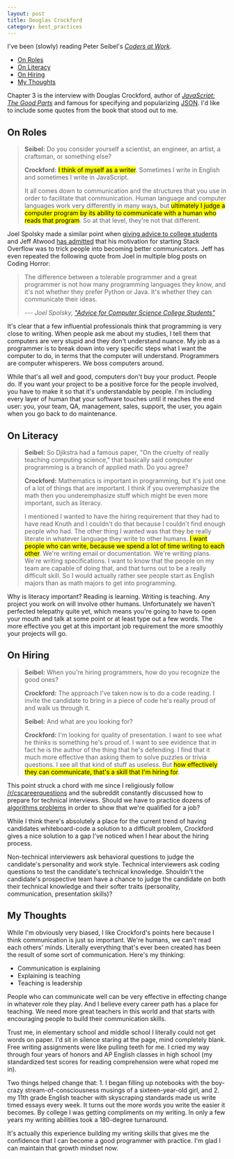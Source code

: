 ```yaml
---
layout: post
title: Douglas Crockford
category: best_practices
---
```


I've been (slowly) reading Peter Seibel's [<i class="fa fa-book"></i> *Coders at Work*](http://www.codersatwork.com/).

<aside>
<ul class="aside-list">
	<li><a href="#roles">On Roles</a></li>
	<li><a href="#literacy">On Literacy</a></li>
	<li><a href="#hiring">On Hiring</a></li>
	<li><a href="#thoughts">My Thoughts</a></li>
</ul></aside>

Chapter 3 is the interview with Douglas Crockford, author of [<i class="fa fa-book"></i> *JavaScript: The Good Parts*](http://www.amazon.com/JavaScript-Good-Parts-ebook/dp/B0026OR2ZY/ref=tmm_kin_title_0?_encoding=UTF8&amp;sr=&amp;qid=) and famous for specifying and popularizing [JSON](http://en.wikipedia.org/wiki/JSON). I'd like to include some quotes from the book that stood out to me.






<h2 class="anchor" id="roles">On Roles</h2>

>**Seibel:** Do you consider yourself a scientist, an engineer, an artist, a craftsman, or something else?
>
>**Crockford:** <mark>I think of myself as a writer</mark>. Sometimes I write in English and sometimes I write in JavaScript.
>
>It all comes down to communication and the structures that you  use in order to facilitate that communication. Human language and computer languages work very differently in many ways, but <mark>ultimately I judge a computer program by its ability to communicate with a human who reads that program</mark>. So at that level, they're not that different.

Joel Spolsky made a similar point when [giving advice to college students](http://www.joelonsoftware.com/articles/CollegeAdvice.html) and Jeff Atwood [has admitted](http://blog.codinghorror.com/how-to-write-without-writing/) that his motivation for starting Stack Overflow was to trick people into becoming better communicators. Jeff has even repeated the following quote from Joel in multiple blog posts on Coding Horror:

><i class="fa fa-quote-left"></i> The difference between a tolerable programmer and a great programmer is not how many programming languages they know, and it's not whether they prefer Python or Java. It's whether they can communicate their ideas.  
>  
> --- <cite>Joel Spolsky, <a href="http://www.joelonsoftware.com/articles/CollegeAdvice.html">"Advice for Computer Science College Students"</a></cite>

It's clear that a few influential professionals think that programming is very close to writing. When people ask me about my studies, I tell them that computers are very stupid and they don't understand nuance. My job as a programmer is to break down into very specific steps what I want the computer to do, in terms that the computer will understand. Programmers are computer whisperers. We boss computers around.

While that's all well and good, computers don't buy your product. People do. If you want your project to be a positive force for the people involved, you have to make it so that it's understandable by people. I'm including every layer of human that your software touches until it reaches the end user: you, your team, QA, management, sales, support, the user, you again when you go back to do maintenance.





<h2 class="anchor" id="literacy">On Literacy</h2>

>**Seibel:** So Djikstra had a famous paper, "On the cruelty of really teaching computing science," that basically said computer programming is a branch of applied math. Do you agree?
>
>**Crockford:** Mathematics is important in programming, but it's just one of a lot of things that are important. I think if you overemphasize the math then you underemphasize stuff which might be even more important, such as literacy.
>
>I mentioned I wanted to have the hiring requirement that they had to have read Knuth and I couldn't do that because I couldn't find enough people who had. The other thing I wanted was that they be really literate in whatever language they write to other humans. <mark>I want people who can write, because we spend a lot of time writing to each other</mark>. We're writing email or documentation. We're writing plans. We're writing specifications. I want to know that the people on my team are capable of doing that, and that turns out to be a really difficult skill. So I would actually rather see people start as English majors than as math majors to get into programming. 

Why is literacy important? Reading is learning. Writing is teaching. Any project you work on will involve other humans. Unfortunately we haven't perfected telepathy quite yet, which means you're going to have to open your mouth and talk at some point or at least type out a few words. The more effective you get at this important job requirement the more smoothly your projects will go.








<h2 class="anchor" id="hiring">On Hiring</h2>

>**Seibel:** When you're hiring programmers, how do you recognize the good ones?
>
>**Crockford:** The approach I've taken now is to do a code reading. I invite the candidate to bring in a piece of code he's really proud of and walk us through it.
>
>**Seibel:** And what are you looking for?
>
>**Crockford:** I'm looking for quality of presentation. I want to see what he thinks is something he's proud of. I want to see evidence that in fact he is the author of the thing that he's defending. I find that it much more effective than asking them to solve puzzles or trivia questions. I see all that kind of stuff as useless. But <mark>how effectively they can communicate, that's a skill that I'm hiring for</mark>.

This point struck a chord with me since I religiously follow [/r/cscareerquestions](http://www.reddit.com/r/cscareerquestions) and the subreddit constantly discussed how to prepare for technical interviews. Should we have to practice dozens of [algorithms problems](http://www.careercup.com/page?pid=algorithm-interview-questions) in order to show that we're qualified for a job?

While I think there's absolutely a place for the current trend of having candidates whiteboard-code a solution
to a difficult problem, Crockford gives a nice solution to a gap I've noticed when I hear about the hiring process. 

Non-technical interviewers ask behavioral questions to judge the candidate's personality and work style. Technical interviewers ask coding questions to test the candidate's technical knowledge. Shouldn't the candidate's prospective team have a chance to judge the candidate on both their technical knowledge and their softer traits (personality, communication, presentation skills)?




<h2 class="anchor" id="thoughts">My Thoughts</h2>

While I'm obviously very biased, I like Crockford's points here because I think communication is just so important. We're humans, we can't read each others' minds. Literally everything that's ever been created has been the result of some sort of communication. Here's my thinking:

- Communication is explaining
- Explaining is teaching
- Teaching is leadership

People who can communicate well can be very effective in effecting change in whatever role they play. And I believe every career path has a place for teaching. We need more great teachers in this world and that starts with encouraging people to build their communication skills.

Trust me, in elementary school and middle school I literally could not get words on paper. I'd sit in silence staring at the page, mind completely blank. Free writing assignments were like pulling teeth for me. I cried my way through four years of honors and AP English classes in high school (my standardized test scores for reading comprehension were what roped me in).

Two things helped change that: 1. I began filling up notebooks with the boy-crazy stream-of-consciousness musings of a sixteen-year-old girl, and 2. my 11th grade English teacher with skyscraping standards made us write timed essays every week. It turns out the more words you write the easier it becomes. By college I was getting compliments on my writing. In only a few years my writing abilities took a 180-degree turnaround.

It's actually this experience building my writing skills that gives me the confidence that I can become a good programmer with practice. I'm glad I can maintain that growth mindset now.